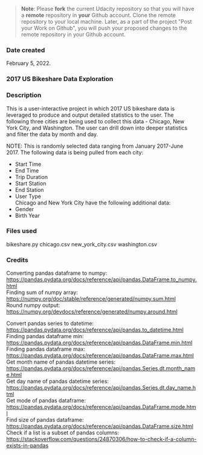 >**Note**: Please **fork** the current Udacity repository so that you will have a **remote** repository in **your** Github account. Clone the remote repository to your local machine. Later, as a part of the project "Post your Work on Github", you will push your proposed changes to the remote repository in your Github account.

### Date created
February 5, 2022.

### 2017 US Bikeshare Data Exploration

### Description
This is a user-interactive project in which 2017 US bikeshare data is leveraged to produce and output detailed statistics to the user. The following three cities are being used to collect this data - Chicago, New York City, and Washington. The user can drill down into deeper statistics and filter the data by month and day.

NOTE: This is randomly selected data ranging from January 2017-June 2017. The following data is being pulled from each city:  
* Start Time  
* End Time  
* Trip Duration  
* Start Station  
* End Station  
* User Type  
Chicago and New York City have the following additional data:  
* Gender  
* Birth Year

### Files used
bikeshare.py
chicago.csv
new_york_city.csv
washington.csv

### Credits
Converting pandas dataframe to numpy: https://pandas.pydata.org/docs/reference/api/pandas.DataFrame.to_numpy.html  
Finding sum of numpy array: https://numpy.org/doc/stable/reference/generated/numpy.sum.html  
Round numpy output: https://numpy.org/devdocs/reference/generated/numpy.around.html  

Convert pandas series to datetime: https://pandas.pydata.org/docs/reference/api/pandas.to_datetime.html  
Finding pandas dataframe min: https://pandas.pydata.org/docs/reference/api/pandas.DataFrame.min.html  
Finding pandas dataframe max: https://pandas.pydata.org/docs/reference/api/pandas.DataFrame.max.html  
Get month name of pandas datetime series: https://pandas.pydata.org/docs/reference/api/pandas.Series.dt.month_name.html  
Get day name of pandas datetime series: https://pandas.pydata.org/docs/reference/api/pandas.Series.dt.day_name.html  
Get mode of pandas dataframe: https://pandas.pydata.org/docs/reference/api/pandas.DataFrame.mode.html  
Find size of pandas dataframe: https://pandas.pydata.org/docs/reference/api/pandas.DataFrame.size.html  
Check if a list is a subset of pandas columns: https://stackoverflow.com/questions/24870306/how-to-check-if-a-column-exists-in-pandas  